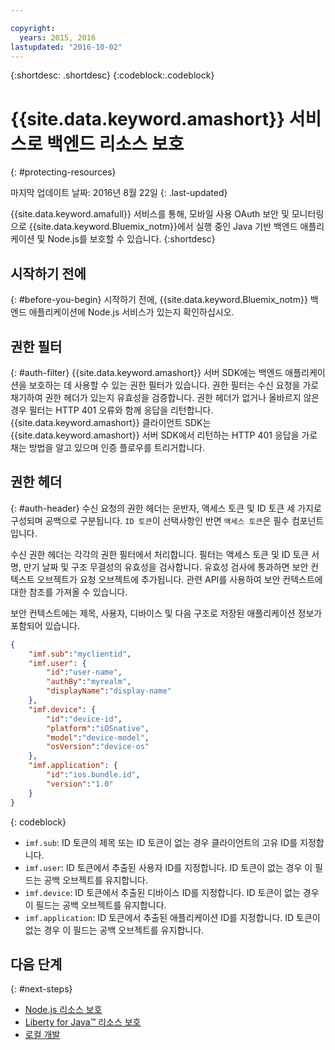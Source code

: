 ```yaml
---

copyright:
  years: 2015, 2016
lastupdated: "2016-10-02"
---
```


{:shortdesc: .shortdesc} {:codeblock:.codeblock}

# {{site.data.keyword.amashort}} 서비스로 백엔드 리소스 보호
{: #protecting-resources}

마지막 업데이트 날짜: 2016년 8월 22일
{: .last-updated}


{{site.data.keyword.amafull}} 서비스를 통해, 모바일 사용 OAuth 보안 및 모니터링으로 {{site.data.keyword.Bluemix_notm}}에서 실행 중인 Java 기반 백엔드 애플리케이션 및 Node.js를 보호할 수 있습니다.
{:shortdesc}

## 시작하기 전에
{: #before-you-begin}
시작하기 전에, {{site.data.keyword.Bluemix_notm}} 백엔드 애플리케이션에 Node.js 서비스가 있는지 확인하십시오. 


## 권한 필터
{: #auth-filter}
{{site.data.keyword.amashort}} 서버 SDK에는 백엔드 애플리케이션을 보호하는 데 사용할 수 있는 권한 필터가 있습니다. 권한 필터는 수신 요청을 가로채기하여 권한 헤더가 있는지 유효성을 검증합니다. 권한 헤더가 없거나 올바르지 않은 경우 필터는 HTTP 401 오류와 함께 응답을 리턴합니다. {{site.data.keyword.amashort}} 클라이언트 SDK는 {{site.data.keyword.amashort}} 서버 SDK에서 리턴하는 HTTP 401 응답을 가로채는 방법을 알고 있으며 인증 플로우를 트리거합니다.
## 권한 헤더
{: #auth-header}
수신 요청의 권한 헤더는 운반자, 액세스 토큰 및 ID 토큰 세 가지로 구성되며 공백으로 구분됩니다. `ID 토큰`이 선택사항인 반면 `액세스 토큰`은 필수 컴포넌트입니다. 

수신 권한 헤더는 각각의 권한 필터에서 처리합니다. 필터는 액세스 토큰 및 ID 토큰 서명, 만기 날짜 및 구조 무결성의 유효성을 검사합니다. 유효성 검사에 통과하면 보안 컨텍스트 오브젝트가 요청 오브젝트에 추가됩니다. 관련 API를 사용하여 보안 컨텍스트에 대한 참조를 가져올 수 있습니다. 

보안 컨텍스트에는 제목, 사용자, 디바이스 및 다음 구조로 저장된 애플리케이션 정보가 포함되어 있습니다. 
```JSON
{
    "imf.sub":"myclientid",
    "imf.user": {
        "id":"user-name",
        "authBy":"myrealm",
        "displayName":"display-name"
    },
    "imf.device": {
        "id":"device-id",
        "platform":"iOSnative",
        "model":"device-model",
        "osVersion":"device-os"
    },
    "imf.application": {
        "id":"ios.bundle.id",
        "version":"1.0"
    }
}
```
{: codeblock}

* `imf.sub`: ID 토큰의 제목 또는 ID 토큰이 없는 경우 클라이언트의 고유 ID를 지정합니다. 
* `imf.user`: ID 토큰에서 추출된 사용자 ID를 지정합니다. ID 토큰이 없는 경우 이 필드는 공백 오브젝트를 유지합니다. 
* `imf.device`: ID 토큰에서 추출된 디바이스 ID를 지정합니다. ID 토큰이 없는 경우 이 필드는 공백 오브젝트를 유지합니다. 
* `imf.application`: ID 토큰에서 추출된 애플리케이션 ID를 지정합니다. ID 토큰이 없는 경우 이 필드는 공백 오브젝트를 유지합니다. 

## 다음 단계
{: #next-steps}
* [Node.js 리소스 보호](protecting-resources-nodejs.html)
* [Liberty for Java&trade; 리소스 보호](protecting-resources-java.html)
* [로컬 개발](protecting-resources-local.html)
